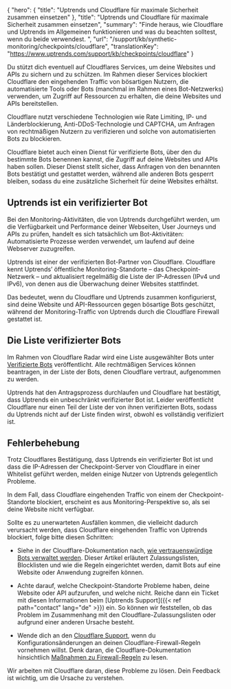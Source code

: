 {
  "hero": {
    "title": "Uptrends und Cloudflare für maximale Sicherheit zusammen einsetzen"
  },
  "title": "Uptrends und Cloudflare für maximale Sicherheit zusammen einsetzen",
  "summary": "Finde heraus, wie Cloudflare und Uptrends im Allgemeinen funktionieren und was du beachten solltest, wenn du beide verwendest. ",
  "url": "/support/kb/synthetic-monitoring/checkpoints/cloudflare",
  "translationKey": "https://www.uptrends.com/support/kb/checkpoints/cloudflare"
}

Du stützt dich eventuell auf Cloudflares Services, um deine Websites und APIs zu sichern und zu schützen. Im Rahmen dieser Services blockiert Cloudflare den eingehenden Traffic von bösartigen Nutzern, die automatisierte Tools oder Bots (manchmal im Rahmen eines Bot-Netzwerks) verwenden, um Zugriff auf Ressourcen zu erhalten, die deine Websites und APIs bereitstellen. 

Cloudflare nutzt verschiedene Technologien wie Rate Limiting, IP- und Länderblockierung, Anti-DDoS-Technologie und CAPTCHA, um Anfragen von rechtmäßigen Nutzern zu verifizieren und solche von automatisierten Bots zu blockieren. 

Cloudflare bietet auch einen Dienst für verifizierte Bots, über den du bestimmte Bots benennen kannst, die Zugriff auf deine Websites und APIs haben sollen. Dieser Dienst stellt sicher, dass Anfragen von den benannten Bots bestätigt und gestattet werden, während alle anderen Bots gesperrt bleiben, sodass du eine zusätzliche Sicherheit für deine Websites erhältst.

## Uptrends ist ein verifizierter Bot

Bei den Monitoring-Aktivitäten, die von Uptrends durchgeführt werden, um die Verfügbarkeit und Performance deiner Webseiten, User Journeys und APIs zu prüfen, handelt es sich tatsächlich um Bot-Aktivitäten: Automatisierte Prozesse werden verwendet, um laufend auf deine Webserver zuzugreifen. 

Uptrends ist einer der verifizierten Bot-Partner von Cloudflare. Cloudflare kennt Uptrends’ öffentliche Monitoring-Standorte – das Checkpoint-Netzwerk – und aktualisiert regelmäßig die Liste der IP-Adressen (IPv4 und IPv6), von denen aus die Überwachung deiner Websites stattfindet.

Das bedeutet, wenn du Cloudflare und Uptrends zusammen konfigurierst, sind deine Website und API-Ressourcen gegen bösartige Bots geschützt, während der Monitoring-Traffic von Uptrends durch die Cloudflare Firewall gestattet ist.

## Die Liste verifizierter Bots

Im Rahmen von Cloudflare Radar wird eine Liste ausgewählter Bots unter [Verifizierte Bots](https://radar.cloudflare.com/de-de/bots#verified-bots) veröffentlicht. Alle rechtmäßigen Services können beantragen, in der Liste der Bots, denen Cloudflare vertraut, aufgenommen zu werden. 

Uptrends hat den Antragsprozess durchlaufen und Cloudflare hat bestätigt, dass Uptrends ein unbeschränkt verifizierter Bot ist. Leider veröffentlicht Cloudflare nur einen Teil der Liste der von ihnen verifizierten Bots, sodass du Uptrends nicht auf der Liste finden wirst, obwohl es vollständig verifiziert ist.

## Fehlerbehebung

Trotz Cloudflares Bestätigung, dass Uptrends ein verifizierter Bot ist und dass die IP-Adressen der Checkpoint-Server von Cloudflare in einer Whitelist geführt werden, melden einige Nutzer von Uptrends gelegentlich Probleme. 

In dem Fall, dass Cloudflare eingehenden Traffic von einem der Checkpoint-Standorte blockiert, erscheint es aus Monitoring-Perspektive so, als sei deine Website nicht verfügbar. 

Sollte es zu unerwarteten Ausfällen kommen, die vielleicht dadurch verursacht werden, dass Cloudflare eingehenden Traffic von Uptrends blockiert, folge bitte diesen Schritten:

- Siehe in der Cloudflare-Dokumentation nach, [wie vertrauenswürdige Bots verwaltet werden](https://www.cloudflare.com/de-de/learning/bots/how-to-manage-good-bots/). Dieser Artikel erläutert Zulassungslisten, Blocklisten und wie die Regeln eingerichtet werden, damit Bots auf eine Website oder Anwendung zugreifen können.

- Achte darauf, welche Checkpoint-Standorte Probleme haben, deine Website oder API aufzurufen, und welche nicht. Reiche dann ein Ticket mit diesen Informationen beim [Uptrends Support]({{< ref path="contact" lang="de" >}}) ein. So können wir feststellen, ob das Problem im Zusammenhang mit den Cloudflare-Zulassungslisten oder aufgrund einer anderen Ursache besteht.

- Wende dich an den [Cloudflare Support](https://dash.cloudflare.com/support), wenn du Konfigurationsänderungen an deinen Cloudflare-Firewall-Regeln vornehmen willst. Denk daran, die Cloudflare-Dokumentation hinsichtlich [Maßnahmen zu Firewall-Regeln](https://developers.cloudflare.com/firewall/cf-firewall-rules/actions/) zu lesen.

Wir arbeiten mit Cloudflare daran, diese Probleme zu lösen. Dein Feedback ist wichtig, um die Ursache zu verstehen.